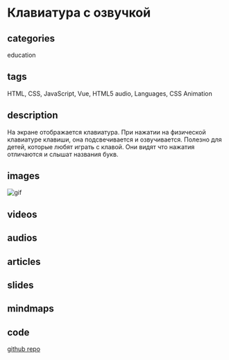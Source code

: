# Клавиатура с озвучкой

## categories

education

## tags

HTML, CSS, JavaScript, Vue, HTML5 audio, Languages, CSS Animation

## description

На экране отображается клавиатура. При нажатии на физической клавиатуре клавиши, она подсвечивается и озвучивается. Полезно для детей, которые любят играть с клавой. Они видят что нажатия отличаются и слышат названия букв.

## images

![gif](https://user-images.githubusercontent.com/1222611/146466528-d1f44a88-5b78-413f-9726-dbc29804c932.gif)

## videos

## audios

## articles

## slides

## mindmaps

## code

[github repo](https://github.com/ApayRus/keyboard-for-babies)
